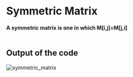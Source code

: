 # Symmetric Matrix
**A symmetric matrix is one in which M[i,j]=M[j,i]**<br><br>
## Output of the code
![symmetric_matrix](https://user-images.githubusercontent.com/73332878/149870628-c5fbfbe1-0064-4442-9bee-8def7ce80732.png)
